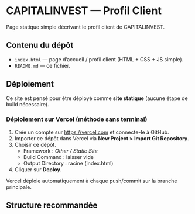 # CAPITALINVEST — Profil Client

Page statique simple décrivant le profil client de CAPITALINVEST.

## Contenu du dépôt
- `index.html` — page d’accueil / profil client (HTML + CSS + JS simple).
- `README.md` — ce fichier.

## Déploiement
Ce site est pensé pour être déployé comme **site statique** (aucune étape de build nécessaire).

### Déploiement sur Vercel (méthode sans terminal)
1. Crée un compte sur https://vercel.com et connecte-le à GitHub.
2. Importer ce dépôt dans Vercel via **New Project > Import Git Repository**.
3. Choisir ce dépôt.  
   - Framework : *Other / Static Site*  
   - Build Command : laisser vide  
   - Output Directory : racine (index.html)
4. Cliquer sur **Deploy**.

Vercel déploie automatiquement à chaque push/commit sur la branche principale.

## Structure recommandée
